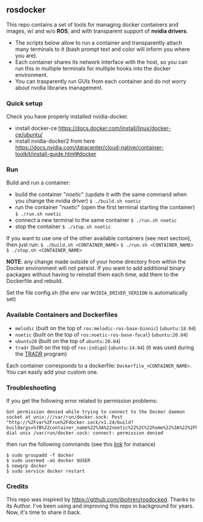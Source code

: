 ## rosdocker

This repo contains a set of tools for managing docker containers and images, w/ and w/o **ROS**, and with transparent support of **nvidia drivers**.  
- The scripts below allow to run a container and transparently attach many terminals to it (bash prompt text and color will inform you where you are). 
- Each container shares its network interface with the host, so you can run this in multiple terminals for multiple hooks into the docker environment.
- You can trasparently run GUIs from each container and do not worry about nvidia libraries management.  
  
### Quick setup 

Check you have properly installed nvidia-docker.
* install docker-ce
https://docs.docker.com/install/linux/docker-ce/ubuntu/
* install nvidia-docker2 from here 
https://docs.nvidia.com/datacenter/cloud-native/container-toolkit/install-guide.html#docker 


### Run

Build and run a container: 
* build the container "*noetic*" (update it with the same command when you change the nvidia driver)
`$ ./build.sh noetic`
* run the container "*noetic*"  (open the first terminal starting the container)
`$ ./run.sh noetic`
* connect a new terminal to the same container 
`$ ./run.sh noetic`
* stop the container 
`$ ./stop.sh noetic`

If you want to use one of the other available containers (see next section), then just run: 
`$ ./build.sh <CONTAINER_NAME>`
`$ ./run.sh <CONTAINER_NAME>`
`$ ./stop.sh <CONTAINER_NAME>`

**NOTE**: any change made outside of your home directory from within the Docker environment will not persist. If you want to add additional binary packages without having to reinstall them each time, add them to the Dockerfile and rebuild.

Set the file config.sh (the env var `NVIDIA_DRIVER_VERSION` is automatically set)

### Available Containers and Dockerfiles 

- `melodic` (built on the top of `ros:melodic-ros-base-bionic`)  (`ubuntu:18.04`)
- `noetic` (built on the top of `ros:noetic-ros-base-focal`)  (`ubuntu:20.04`)
- `ubuntu20` (built on the top of `ubuntu:20.04`)
- `tradr` (built on the top of `ros:indigo`) (`ubuntu:14.04`) (it was used during the [TRADR](https://www.tradr-project.eu/) program)

Each container corresponds to a dockerfile: `Dockerfile_<CONTAINER_NAME>`. You can easily add your custom one. 


### Troubleshooting 

If you get the following error related to permission problems:
```
Got permission denied while trying to connect to the Docker daemon socket at unix:///var/run/docker.sock: Post "http://%2Fvar%2Frun%2Fdocker.sock/v1.24/build?buildargs=%7B%22container_name%22%3A%22noetic%22%2C%22home%22%3A%22%2Fhome%2Fluigi%22%2C%22nvidia_driver_version%22%3A%22510%22%2C%22shell%22%3A%22%2Fbin%2Fbash%22%2C%22uid%22%3A%221000%22%2C%22user%22%3A%22luigi%22%2C%22workspace%22%3A%22%2Fhome%2Fluigi%2FWork%2Fdocker_ws%2Frosdocked%22%7D&cachefrom=%5B%5D&cgroupparent=&cpuperiod=0&cpuquota=0&cpusetcpus=&cpusetmems=&cpushares=0&dockerfile=Dockerfile_noetic&labels=%7B%7D&memory=0&memswap=0&networkmode=default&rm=1&shmsize=0&t=noetic&target=&ulimits=null&version=1": dial unix /var/run/docker.sock: connect: permission denied
```
then run the following commands (see this [link](https://phoenixnap.com/kb/docker-permission-denied) for instance)
```
$ sudo groupadd -f docker
$ sudo usermod -aG docker $USER
$ newgrp docker
$ sudo service docker restart
``` 

### Credits 

This repo was inspired by https://github.com/jbohren/rosdocked. Thanks to its Author. I've been using and improving this repo in background for years. Now, it's time to share it back.  